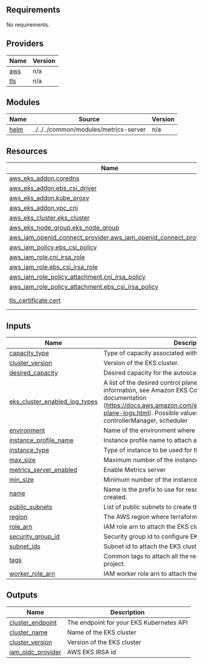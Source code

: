<!-- BEGIN_TF_DOCS -->
## Requirements

No requirements.

## Providers

| Name | Version |
|------|---------|
| <a name="provider_aws"></a> [aws](#provider\_aws) | n/a |
| <a name="provider_tls"></a> [tls](#provider\_tls) | n/a |

## Modules

| Name | Source | Version |
|------|--------|---------|
| <a name="module_helm"></a> [helm](#module\_helm) | ../../../common/modules/metrics-server | n/a |

## Resources

| Name | Type |
|------|------|
| [aws_eks_addon.coredns](https://registry.terraform.io/providers/hashicorp/aws/latest/docs/resources/eks_addon) | resource |
| [aws_eks_addon.ebs_csi_driver](https://registry.terraform.io/providers/hashicorp/aws/latest/docs/resources/eks_addon) | resource |
| [aws_eks_addon.kube_proxy](https://registry.terraform.io/providers/hashicorp/aws/latest/docs/resources/eks_addon) | resource |
| [aws_eks_addon.vpc_cni](https://registry.terraform.io/providers/hashicorp/aws/latest/docs/resources/eks_addon) | resource |
| [aws_eks_cluster.eks_cluster](https://registry.terraform.io/providers/hashicorp/aws/latest/docs/resources/eks_cluster) | resource |
| [aws_eks_node_group.eks_node_group](https://registry.terraform.io/providers/hashicorp/aws/latest/docs/resources/eks_node_group) | resource |
| [aws_iam_openid_connect_provider.aws_iam_openid_connect_provider](https://registry.terraform.io/providers/hashicorp/aws/latest/docs/resources/iam_openid_connect_provider) | resource |
| [aws_iam_policy.ebs_csi_policy](https://registry.terraform.io/providers/hashicorp/aws/latest/docs/resources/iam_policy) | resource |
| [aws_iam_role.cni_irsa_role](https://registry.terraform.io/providers/hashicorp/aws/latest/docs/resources/iam_role) | resource |
| [aws_iam_role.ebs_csi_irsa_role](https://registry.terraform.io/providers/hashicorp/aws/latest/docs/resources/iam_role) | resource |
| [aws_iam_role_policy_attachment.cni_irsa_policy](https://registry.terraform.io/providers/hashicorp/aws/latest/docs/resources/iam_role_policy_attachment) | resource |
| [aws_iam_role_policy_attachment.ebs_csi_irsa_policy](https://registry.terraform.io/providers/hashicorp/aws/latest/docs/resources/iam_role_policy_attachment) | resource |
| [tls_certificate.cert](https://registry.terraform.io/providers/hashicorp/tls/latest/docs/data-sources/certificate) | data source |

## Inputs

| Name | Description | Type | Default | Required |
|------|-------------|------|---------|:--------:|
| <a name="input_capacity_type"></a> [capacity\_type](#input\_capacity\_type) | Type of capacity associated with the EKS Node Group | `string` | `"ON_DEMAND"` | no |
| <a name="input_cluster_version"></a> [cluster\_version](#input\_cluster\_version) | Version of the EKS cluster. | `string` | `"1.24"` | no |
| <a name="input_desired_capacity"></a> [desired\_capacity](#input\_desired\_capacity) | Desired capacity for the autoscaling Group. | `number` | n/a | yes |
| <a name="input_eks_cluster_enabled_log_types"></a> [eks\_cluster\_enabled\_log\_types](#input\_eks\_cluster\_enabled\_log\_types) | A list of the desired control plane logging to enable. For more information, see Amazon EKS Control Plane Logging documentation (https://docs.aws.amazon.com/eks/latest/userguide/control-plane-logs.html). Possible values: api, audit, authenticator, controllerManager, scheduler | `list(string)` | <pre>[<br>  "audit"<br>]</pre> | no |
| <a name="input_environment"></a> [environment](#input\_environment) | Name of the environment where infrastructure is being built. | `string` | n/a | yes |
| <a name="input_instance_profile_name"></a> [instance\_profile\_name](#input\_instance\_profile\_name) | Instance profile name to attach aws launch configuration. | `string` | n/a | yes |
| <a name="input_instance_type"></a> [instance\_type](#input\_instance\_type) | Type of instance to be used for the Kubernetes cluster. | `string` | n/a | yes |
| <a name="input_max_size"></a> [max\_size](#input\_max\_size) | Maximum number of the instances in autoscaling group | `number` | n/a | yes |
| <a name="input_metrics_server_enabled"></a> [metrics\_server\_enabled](#input\_metrics\_server\_enabled) | Enable Metrics server | `bool` | `true` | no |
| <a name="input_min_size"></a> [min\_size](#input\_min\_size) | Minimum number of the instances in autoscaling group | `number` | n/a | yes |
| <a name="input_name"></a> [name](#input\_name) | Name is the prefix to use for resources that needs to be created. | `string` | n/a | yes |
| <a name="input_public_subnets"></a> [public\_subnets](#input\_public\_subnets) | List of public subnets to create the resources. | `any` | n/a | yes |
| <a name="input_region"></a> [region](#input\_region) | The AWS region where terraform builds resources. | `string` | n/a | yes |
| <a name="input_role_arn"></a> [role\_arn](#input\_role\_arn) | IAM role arn to attach the EKS cluster. | `string` | n/a | yes |
| <a name="input_security_group_id"></a> [security\_group\_id](#input\_security\_group\_id) | Security group id to configure EKS cluster. | `string` | n/a | yes |
| <a name="input_subnet_ids"></a> [subnet\_ids](#input\_subnet\_ids) | Subnet id to attach the EKS cluster. | `any` | n/a | yes |
| <a name="input_tags"></a> [tags](#input\_tags) | Common tags to attach all the resources create in this project. | `map(string)` | n/a | yes |
| <a name="input_worker_role_arn"></a> [worker\_role\_arn](#input\_worker\_role\_arn) | IAM worker role arn to attach the EKS cluster. | `string` | n/a | yes |

## Outputs

| Name | Description |
|------|-------------|
| <a name="output_cluster_endpoint"></a> [cluster\_endpoint](#output\_cluster\_endpoint) | The endpoint for your EKS Kubernetes API |
| <a name="output_cluster_name"></a> [cluster\_name](#output\_cluster\_name) | Name of the EKS cluster |
| <a name="output_cluster_version"></a> [cluster\_version](#output\_cluster\_version) | Version of the EKS cluster |
| <a name="output_iam_oidc_provider"></a> [iam\_oidc\_provider](#output\_iam\_oidc\_provider) | AWS EKS IRSA id |
<!-- END_TF_DOCS -->
